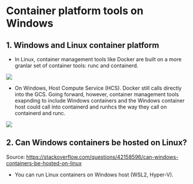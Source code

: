 # Container platform tools on Windows

## 1. Windows and Linux container platform

- In Linux, container management tools like Docker are built on a more granlar set of container tools: runc and containerd.

![](https://docs.microsoft.com/en-us/virtualization/windowscontainers/deploy-containers/media/docker-on-linux.png)

- On Windows, Host Compute Service (HCS). Docker still calls directly into the GCS. Going forward, however, container management tools exapnding to include Windows containers and the Windows container host could call into containerd and runhcs the way they call on containerd and runc.

![](https://docs.microsoft.com/en-us/virtualization/windowscontainers/deploy-containers/media/hcs.png)

## 2. Can Windows containers be hosted on Linux?

Source: <https://stackoverflow.com/questions/42158596/can-windows-containers-be-hosted-on-linux>

- You can run Linux containers on Windows host (WSL2, Hyper-V).
